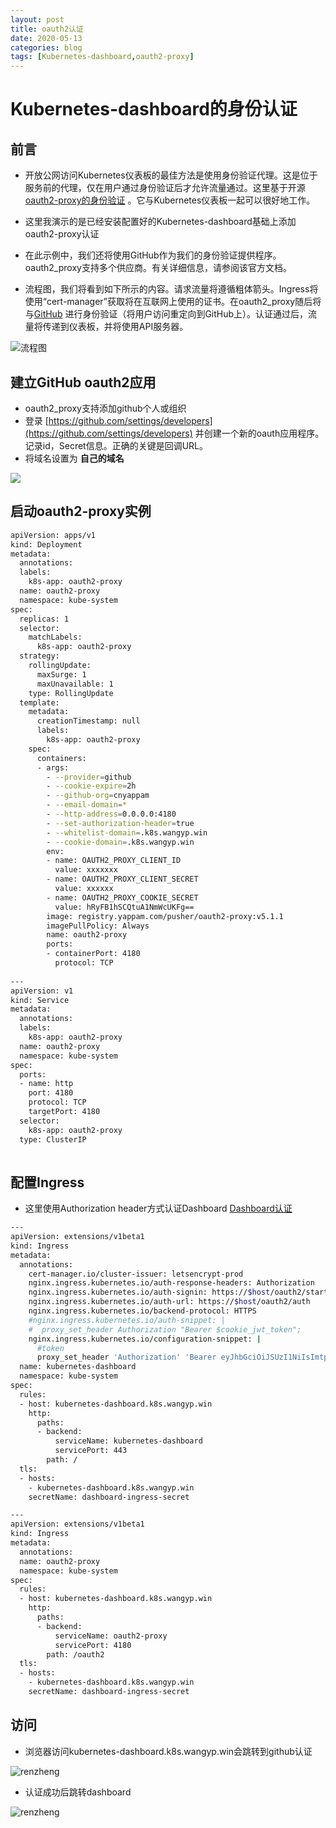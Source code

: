 ```yaml
---
layout: post
title: oauth2认证
date: 2020-05-13
categories: blog
tags: [Kubernetes-dashboard,oauth2-proxy]
---
```


# Kubernetes-dashboard的身份认证

## 前言

* 开放公网访问Kubernetes仪表板的最佳方法是使用身份验证代理。这是位于服务前的代理，仅在用户通过身份验证后才允许流量通过。这里基于开源[oauth2-proxy的身份验证](https://github.com/oauth2-proxy/oauth2-proxy) 。它与Kubernetes仪表板一起可以很好地工作。

* 这里我演示的是已经安装配置好的Kubernetes-dashboard基础上添加oauth2-proxy认证

* 在此示例中，我们还将使用GitHub作为我们的身份验证提供程序。oauth2_proxy支持多个供应商。有关详细信息，请参阅该官方文档。

* 流程图，我们将看到如下所示的内容。请求流量将遵循粗体箭头。Ingress将使用“cert-manager”获取将在互联网上使用的证书。在oauth2_proxy随后将与[GitHub](https://github.com) 进行身份验证（将用户访问重定向到GitHub上）。认证通过后，流量将传递到仪表板，并将使用API​​服务器。

![流程图](https://wangyp.cf/assets/img/1_My-azKvnd_VgJsbRKWPlNw.png)

## 建立GitHub oauth2应用

* oauth2_proxy支持添加github个人或组织
* 登录 [https://github.com/settings/developers](https://github.com/settings/developers) 并创建一个新的oauth应用程序。记录id，Secret信息。正确的关键是回调URL。
* 将域名设置为 **自己的域名**

![](https://wangyp.cf/assets/img/20200513154536.png)

## 启动oauth2-proxy实例

```bash
apiVersion: apps/v1
kind: Deployment
metadata:
  annotations:
  labels:
    k8s-app: oauth2-proxy
  name: oauth2-proxy
  namespace: kube-system
spec:
  replicas: 1
  selector:
    matchLabels:
      k8s-app: oauth2-proxy
  strategy:
    rollingUpdate:
      maxSurge: 1
      maxUnavailable: 1
    type: RollingUpdate
  template:
    metadata:
      creationTimestamp: null
      labels:
        k8s-app: oauth2-proxy
    spec:
      containers:
      - args:
        - --provider=github
        - --cookie-expire=2h
        - --github-org=cnyappam
        - --email-domain=*
        - --http-address=0.0.0.0:4180
        - --set-authorization-header=true
        - --whitelist-domain=.k8s.wangyp.win
        - --cookie-domain=.k8s.wangyp.win
        env:
        - name: OAUTH2_PROXY_CLIENT_ID
          value: xxxxxxx
        - name: OAUTH2_PROXY_CLIENT_SECRET
          value: xxxxxx
        - name: OAUTH2_PROXY_COOKIE_SECRET
          value: hRyFB1hSCQtuA1NmWcUKFg==
        image: registry.yappam.com/pusher/oauth2-proxy:v5.1.1
        imagePullPolicy: Always
        name: oauth2-proxy
        ports:
        - containerPort: 4180
          protocol: TCP
		  
---
apiVersion: v1
kind: Service
metadata:
  annotations:
  labels:
    k8s-app: oauth2-proxy
  name: oauth2-proxy
  namespace: kube-system
spec:
  ports:
  - name: http
    port: 4180
    protocol: TCP
    targetPort: 4180
  selector:
    k8s-app: oauth2-proxy
  type: ClusterIP
  

```

## 配置Ingress

* 这里使用Authorization header方式认证Dashboard [Dashboard认证](https://github.com/kubernetes/dashboard/blob/master/docs/user/access-control/README.md#bearer-token)

```bash
---
apiVersion: extensions/v1beta1
kind: Ingress
metadata:
  annotations:
    cert-manager.io/cluster-issuer: letsencrypt-prod
    nginx.ingress.kubernetes.io/auth-response-headers: Authorization
    nginx.ingress.kubernetes.io/auth-signin: https://$host/oauth2/start?rd=https://$host$request_uri$is_args$args
    nginx.ingress.kubernetes.io/auth-url: https://$host/oauth2/auth
    nginx.ingress.kubernetes.io/backend-protocol: HTTPS
    #nginx.ingress.kubernetes.io/auth-snippet: |
    #  proxy_set_header Authorization "Bearer $cookie_jwt_token";
    nginx.ingress.kubernetes.io/configuration-snippet: |
	  #token
      proxy_set_header 'Authorization' 'Bearer eyJhbGciOiJSUzI1NiIsImtpZCI6IiJ9.eyJpc3MiOiJrdWJlcm5ldGVzL3NlcnZpY2VhY2NvdW50Iiwia3ViZXJuZXRlcy5pby9zZXJ2aWNlYWNjb3VudC9uYW1lc3BhY2UiOiJrdWJlLXN5c3RlbSIsImt1YmVybmV0ZXMuaW8vc2VydmljZWFjY291bnQvc2VjcmV0Lm5hbWUiOiJhZG1pbi11c2VyLXRva2VuLWdsNmJmIiwia3ViZXJuZXRlcy5pby9zZXJ2aWNlYWNjb3VudC9zZXJ2aWNlLWFjY291bnQubmFtZSI6ImFkbWluLXVzZXIiLCJrdWJlcm5ldGVzLmlvL3NlcnZpY2VhY2NvdW50L3NlcnZpY2UtYWNjb3VudC51aWQiOiJjYWM2MGYyOC1hZjE4LTQyMTItODViMi1jODNmOWY0MDZjZTgiLCJzdWIiOiJzeXN0ZW06c2VydmljZWFjY291bnQ6a3ViZS1zeXN0ZW06YWRtaW4tdXNlciJ9.uwmHPC3M9OpcdG38VH9vzJShIPUM4YoQ-WIxSvMw4jT6cF28gnyNiln_F8ZDN3FivVK2nLM9JXbjxEjwbEJZ3adsvJ-qefnF3YcOzL68tRLEygFos6XyiGa6NRt3jx5zGq2pi2LC8dGkbYv7tbZ39nHE0JO1Nf6l8_W0oAuWRzvfjUtnXZWX7tmWuZeNY9AH2M61Pfx8ndeZtuAnYho-yFxMd9uingJ_Eie4VA0nIf2S_CLZLbV4NupJcIN4X1QxlLMpFzuv35TLlPM0fZpbEteXbM-br6uuRaWj96UIx_VRDqDcwzJfYKJxW_7hvsD-223AL9IapkY6mEJ-S1jSXQ';
  name: kubernetes-dashboard
  namespace: kube-system
spec:
  rules:
  - host: kubernetes-dashboard.k8s.wangyp.win
    http:
      paths:
      - backend:
          serviceName: kubernetes-dashboard
          servicePort: 443
        path: /
  tls:
  - hosts:
    - kubernetes-dashboard.k8s.wangyp.win
    secretName: dashboard-ingress-secret

---
apiVersion: extensions/v1beta1
kind: Ingress
metadata:
  annotations:
  name: oauth2-proxy
  namespace: kube-system
spec:
  rules:
  - host: kubernetes-dashboard.k8s.wangyp.win
    http:
      paths:
      - backend:
          serviceName: oauth2-proxy
          servicePort: 4180
        path: /oauth2
  tls:
  - hosts:
    - kubernetes-dashboard.k8s.wangyp.win
    secretName: dashboard-ingress-secret
```

## 访问

* 浏览器访问kubernetes-dashboard.k8s.wangyp.win会跳转到github认证

![renzheng](https://wangyp.cf/assets/img/20200513162035.png)

* 认证成功后跳转dashboard

![renzheng](https://wangyp.cf/assets/img/20200513162343.png)
